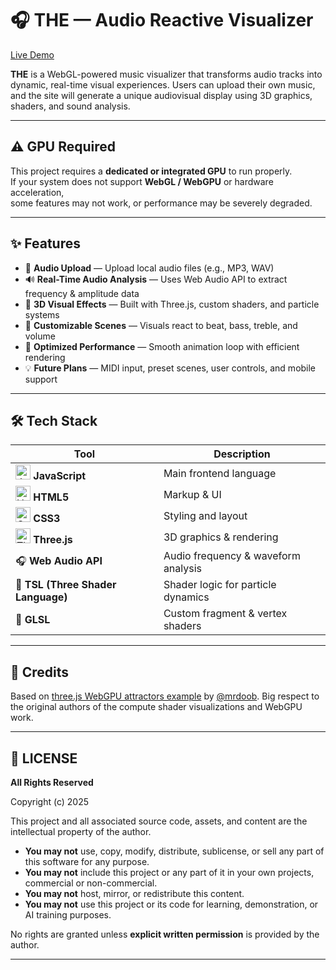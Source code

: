 # 🎧 THE — Audio Reactive Visualizer

[Live Demo](https://subsussp.github.io/THE)

**THE** is a WebGL-powered music visualizer that transforms audio tracks into dynamic, real-time visual experiences. Users can upload their own music, and the site will generate a unique audiovisual display using 3D graphics, shaders, and sound analysis.

---
## ⚠ GPU Required

This project requires a **dedicated or integrated GPU** to run properly.  
If your system does not support **WebGL / WebGPU** or hardware acceleration,  
some features may not work, or performance may be severely degraded.

---
## ✨ Features

- 🎵 **Audio Upload** — Upload local audio files (e.g., MP3, WAV)
- 🔊 **Real-Time Audio Analysis** — Uses Web Audio API to extract frequency & amplitude data
- 🌌 **3D Visual Effects** — Built with Three.js, custom shaders, and particle systems
- 🎨 **Customizable Scenes** — Visuals react to beat, bass, treble, and volume
- 🚀 **Optimized Performance** — Smooth animation loop with efficient rendering
- 💡 **Future Plans** — MIDI input, preset scenes, user controls, and mobile support

---

## 🛠 Tech Stack

| Tool | Description |
|------|-------------|
| <img src="https://cdn.jsdelivr.net/gh/devicons/devicon/icons/javascript/javascript-original.svg" alt="JavaScript" width="24"/> **JavaScript** | Main frontend language |
| <img src="https://cdn.jsdelivr.net/gh/devicons/devicon/icons/html5/html5-original.svg" alt="HTML5" width="24"/> **HTML5** | Markup & UI |
| <img src="https://cdn.jsdelivr.net/gh/devicons/devicon/icons/css3/css3-original.svg" alt="CSS3" width="24"/> **CSS3** | Styling and layout |
| <img src="https://cdn.jsdelivr.net/gh/devicons/devicon/icons/threejs/threejs-original.svg" alt="Three.js" width="24"/> **Three.js** | 3D graphics & rendering |
| 🎧 **Web Audio API** | Audio frequency & waveform analysis |
| 🧬 **TSL (Three Shader Language)** | Shader logic for particle dynamics |
| 🧪 **GLSL** | Custom fragment & vertex shaders |

---


## 🙏 Credits

Based on [three.js WebGPU attractors example](https://github.com/mrdoob/three.js/blob/master/examples/webgpu_tsl_compute_attractors_particles.html) by [@mrdoob](https://github.com/mrdoob). Big respect to the original authors of the compute shader visualizations and WebGPU work.

---

## 📄 LICENSE

**All Rights Reserved**

Copyright (c) 2025

This project and all associated source code, assets, and content are the intellectual property of the author.

- **You may not** use, copy, modify, distribute, sublicense, or sell any part of this software for any purpose.
- **You may not** include this project or any part of it in your own projects, commercial or non-commercial.
- **You may not** host, mirror, or redistribute this content.
- **You may not** use this project or its code for learning, demonstration, or AI training purposes.

No rights are granted unless **explicit written permission** is provided by the author.

---

